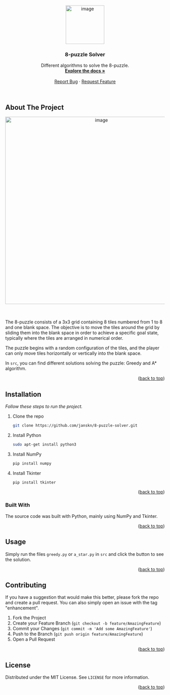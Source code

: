 <a name="readme-top"></a>

<!-- PROJECT LOGO -->
<br />
<div align="center">
  <a href="https://github.com/janskn/8-puzzle-solver">
    <img width="122" alt="image" src="https://github.com/JanSkn/8-puzzle-solver/assets/68644413/471dcc36-b159-4f23-b736-2786c4a65eaa">
  </a>

  <h3 align="center">8-puzzle Solver</h3>

  <p align="center">
    Different algorithms to solve the 8-puzzle.
    <br />
    <a href="https://github.com/JanSkn/8-puzzle-solver"><strong>Explore the docs »</strong></a>
    <br />
    <br />
    <a href="https://github.com/janskn/8-puzzle-solver/issues">Report Bug</a>
    ·
    <a href="https://github.com/janskn/8-puzzle-solver/issues">Request Feature</a>
  </p>

<br />
</div>



<!-- ABOUT THE PROJECT -->
## About The Project

<div align="center">
<img width="592" alt="image" src="https://github.com/JanSkn/8-puzzle-solver/assets/68644413/478d21c6-06d7-4d07-8bba-4a165741cc76">
</div>

<br /><br />
The 8-puzzle consists of a 3x3 grid containing 8 tiles numbered from 1 to 8 and one blank space. The objective is to move the tiles around the grid by sliding them into the blank space in order to achieve a specific goal state, typically where the tiles are arranged in numerical order.

The puzzle begins with a random configuration of the tiles, and the player can only move tiles horizontally or vertically into the blank space. 

In `src`, you can find different solutions solving the puzzle: Greedy and A* algorithm.


<p align="right">(<a href="#readme-top">back to top</a>)</p>

## Installation

_Follow these steps to run the project._

1. Clone the repo
   ```sh
   git clone https://github.com/janskn/8-puzzle-solver.git
   ```
2. Install Python
   ```sh
   sudo apt-get install python3
   ```
3. Install NumPy
   ```sh
   pip install numpy
   ```
4. Install Tkinter
   ```sh
   pip install tkinter
   ```

<p align="right">(<a href="#readme-top">back to top</a>)</p>



### Built With

The source code was built with Python, mainly using NumPy and Tkinter.

<p align="right">(<a href="#readme-top">back to top</a>)</p>



<!-- USAGE EXAMPLES -->
## Usage

Simply run the files `greedy.py` or `a_star.py` in `src` and click the button to see the solution.

<p align="right">(<a href="#readme-top">back to top</a>)</p>



<!-- CONTRIBUTING -->
## Contributing

If you have a suggestion that would make this better, please fork the repo and create a pull request. You can also simply open an issue with the tag "enhancement".

1. Fork the Project
2. Create your Feature Branch (`git checkout -b feature/AmazingFeature`)
3. Commit your Changes (`git commit -m 'Add some AmazingFeature'`)
4. Push to the Branch (`git push origin feature/AmazingFeature`)
5. Open a Pull Request

<p align="right">(<a href="#readme-top">back to top</a>)</p>



<!-- LICENSE -->
## License

Distributed under the MIT License. See `LICENSE` for more information.

<p align="right">(<a href="#readme-top">back to top</a>)</p>

